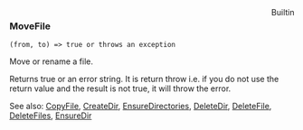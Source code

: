 <div style="float:right"><span class="builtin">Builtin</span></div>

### MoveFile

``` suneido
(from, to) => true or throws an exception
```

Move or rename a file.

Returns true or an error string. It is return throw i.e. if you do not use the return value and the result is not true, it will throw the error.


See also:
[CopyFile](<CopyFile.md>),
[CreateDir](<CreateDir.md>),
[EnsureDirectories](<EnsureDirectories.md>),
[DeleteDir](<DeleteDir.md>),
[DeleteFile](<DeleteFile.md>),
[DeleteFiles](<DeleteFiles.md>),
[EnsureDir](<EnsureDir.md>)
